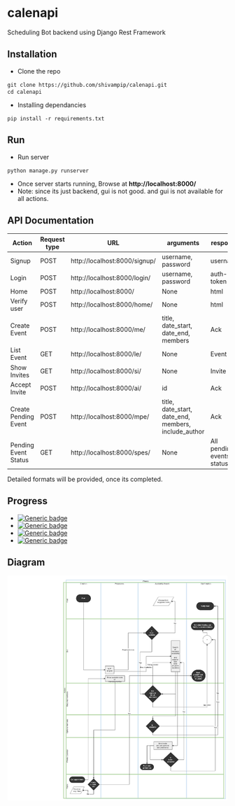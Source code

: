 # calenapi
Scheduling Bot backend using Django Rest Framework


## Installation

* Clone the repo
```
git clone https://github.com/shivampip/calenapi.git
cd calenapi
```

* Installing dependancies
```
pip install -r requirements.txt
```

## Run

* Run server
```
python manage.py runserver
```

* Once server starts running, Browse at **http://localhost:8000/**
* Note: since its just backend, gui is not good. and gui is not available for all actions.


## API Documentation

| Action  | Request type |  URL  |  arguments  | response | Authentication |
| ------------- | ------------- | ------------- | ------------- | ------------- | ------------- |
| Signup  | POST  | http://localhost:8000/signup/  |  username, password  | username  | False |
| Login  | POST  | http://localhost:8000/login/  |  username, password  | auth-token  | False |
| Home  | POST  | http://localhost:8000/  |  None  | html  | True |
| Verify user  | POST  | http://localhost:8000/home/  |  None  | html  |  True |
| Create Event  | POST  | http://localhost:8000/me/  |  title, date_start, date_end, members  | Ack  | True |
| List Event  | GET  | http://localhost:8000/le/  |  None  | Event list  | True |
| Show Invites  | GET  | http://localhost:8000/si/  |  None  | Invite list  | True |
| Accept Invite  | POST  | http://localhost:8000/ai/  |  id  | Ack  | True |
| Create Pending Event  | POST  | http://localhost:8000/mpe/  |  title, date_start, date_end, members, include_author  | Ack  | True |
| Pending Event Status  | GET  | http://localhost:8000/spes/  |  None  | All pending events status  | True |

Detailed formats will be provided, once its completed.

## Progress

*  [![Generic badge](https://img.shields.io/badge/Authentication-ONGOING-1abc9c.svg)](https://shields.io/)
*  [![Generic badge](https://img.shields.io/badge/NLP-ONGOING-1abc9c.svg)](https://shields.io/)
*  [![Generic badge](https://img.shields.io/badge/Meeting_Management-ONGOING-1abc9c.svg)](https://shields.io/)
*  [![Generic badge](https://img.shields.io/badge/Framework-DONE-green.svg)](https://shields.io/)



## Diagram

![Scheduling flow](raw/VSchedule.png)

